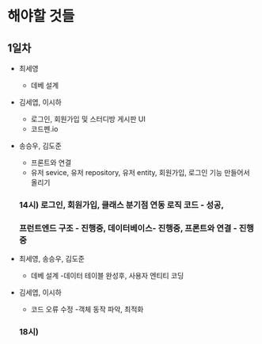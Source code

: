 # 해야할 것들

## 1일차

- 최세영
    - 데베 설계
- 김세엽, 이시하
    - 로그인, 회원가입 및 스터디방 게시판 UI
    - 코드펜.io
- 송승우, 김도준
    - 프론트와 연결
    - 유저 sevice, 유저 repository, 유저 entity, 회원가입, 로그인 기능 만들어서 올리기
 
  ### 14시) 로그인, 회원가입, 클래스 분기점 연동 로직 코드 - 성공,
  ###       프런트엔드 구조 - 진행중, 데이터베이스- 진행중, 프론트와 연결 - 진행중


- 최세영, 송승우, 김도준
    - 데베 설계
        -데이터 테이블 완성후, 사용자 엔티티 코딩
- 김세엽, 이시하
    - 코드 오류 수정
        -객체 동작 파악, 최적화

   ### 18시) 
